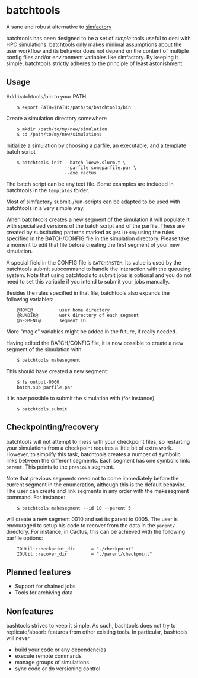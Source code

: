 batchtools
==========

A sane and robust alternative to [simfactory](http://simfactory.org/)

batchtools has been designed to be a set of *simple* tools useful to deal with
HPC simulations. batchtools only makes minimal assumptions about the user
workflow and its behavior does not depend on the content of multiple config
files and/or environment variables like simfactory. By keeping it simple,
batchtools strictly adheres to the principle of least astonishment.

Usage
-----

Add batchtools/bin to your PATH

~~~
    $ export PATH=$PATH:/path/to/batchtools/bin
~~~

Create a simulation directory somewhere

~~~
    $ mkdir /path/to/my/new/simulation
    $ cd /path/to/my/new/simulations
~~~

Initialize a simulation by choosing a parfile, an executable, and a template
batch script

~~~
    $ batchtools init --batch loewe.slurm.t \
                      --parfile someparfile.par \
                      --exe cactus
~~~

The batch script can be any text file. Some examples are included in batchtools
in the `templates` folder.

Most of simfactory submit-/run-scripts can be adapted to be used with
batchtools in a very simple way.

When batchtools creates a new segment of the simulation it will populate it
with specialized versions of the batch script and of the parfile. These are
created by substituting patterns marked as `@PATTERN@` using the rules
specified in the BATCH/CONFIG file in the simulation directory. Please take a
moment to edit that file before creating the first segment of your new
simulation.

A special field in the CONFIG file is `BATCHSYSTEM`. Its value is used by the
batchtools submit subcommand to handle the interaction with the queueing
system. Note that using batchtools to submit jobs is optional and you do not
need to set this variable if you intend to submit your jobs manually.

Besides the rules specified in that file, batchtools also expands the following
variables:

~~~
    @HOME@          user home directory
    @RUNDIR@        work directory of each segment
    @SEGMENT@       segment ID
~~~

More "magic" variables might be added in the future, if really needed.

Having edited the BATCH/CONFIG file, it is now possible to create a new segment
of the simulation with

~~~
    $ batchtools makesegment
~~~

This should have created a new segment:

~~~
    $ ls output-0000
    batch.sub parfile.par
~~~

It is now possible to submit the simulation with (for instance)

~~~
    $ batchtools submit
~~~

Checkpointing/recovery
----------------------

batchtools will not attempt to mess with your checkpoint files, so restarting
your simulations from a checkpoint requires a little bit of extra work.
However, to simplify this task, batchtools creates a number of symbolic links
between the different segments. Each segment has one symbolic link: `parent`.
This points to the `previous` segment.

Note that previous segments need not to come immediately before the current
segment in the enumeration, although this is the default behavior. The user
can create and link segments in any order with the makesegment command. For
instance:

~~~
    $ batchtools makesegment --id 10 --parent 5
~~~

will create a new segment 0010 and set its parent to 0005. The user is
encouraged to setup his code to recover from the data in the `parent/`
directory. For instance, in Cactus, this can be achieved with the following
parfile options:

~~~
    IOUtil::checkpoint_dir		= "./checkpoint"
    IOUtil::recover_dir			= "./parent/checkpoint"
~~~

Planned features
----------------

* Support for chained jobs
* Tools for archiving data

Nonfeatures
-----------

bashtools strives to keep it simple. As such, bashtools does not try to
replicate/absorb features from other existing tools. In particular, bashtools
will never

* build your code or any dependencies
* execute remote commands
* manage groups of simulations
* sync code or do versioning control
